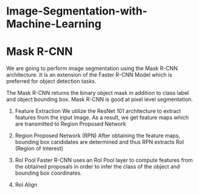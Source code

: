 # Image-Segmentation-with-Machine-Learning

# Mask R-CNN
We are going to perform image segmentation using the Mask R-CNN architecture. It is an extension of the Faster R-CNN Model which is preferred for object detection tasks.

The Mask R-CNN returns the binary object mask in addition to class label and object bounding box. Mask R-CNN is good at pixel level segmentation.


1. Feature Extraction
We utilize the ResNet 101 architecture to extract features from the input image. As a result, we get feature maps which are transmitted to Region Proposed Network

2. Region Proposed Network (RPN)
After obtaining the feature maps, bounding box candidates are determined and thus RPN extracts RoI (Region of Interest)

3. RoI Pool
Faster R-CNN uses an RoI Pool layer to compute features from the obtained proposals in order to infer the class of the object and bounding box coordinates.

4. RoI Align
